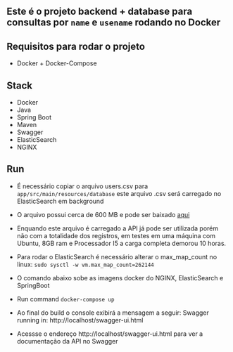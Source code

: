 
## Este é o projeto backend + database para consultas por `name` e `usename` rodando no Docker


## Requisitos para rodar o projeto
- Docker + Docker-Compose

## Stack
- Docker
- Java
- Spring Boot
- Maven
- Swagger
- ElasticSearch
- NGINX

## Run
- É necessário copiar o arquivo users.csv para `app/src/main/resources/database` este arquivo .csv será carregado no ElasticSearch em background
- O arquivo possui cerca de 600 MB e pode ser baixado [aqui](https://drive.google.com/file/d/1fp7EUL0uVtnHmPUvPjFIUEZfvivwJKlJ/view?usp=sharing)
- Enquando este arquivo é carregado a API já pode ser utilizada porém não com a totalidade dos registros, em testes em uma máquina com Ubuntu, 8GB ram e Processador I5 a carga completa demorou 10 horas.

- Para rodar o ElasticSearch é necessário alterar o max_map_count no linux: `sudo sysctl -w vm.max_map_count=262144`

- O comando abaixo sobe as imagens docker do NGINX, ElasticSearch e SpringBoot
- Run command `docker-compose up`

- Ao final do build o console exibirá a mensagem a seguir:  Swagger running in: http://localhost/swagger-ui.html

- Acessse o endereço http://localhost/swagger-ui.html para ver a documentação da API no Swagger

